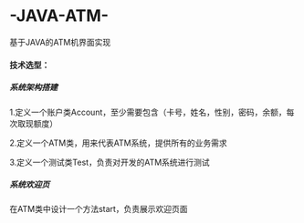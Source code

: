 # -JAVA-ATM-
基于JAVA的ATM机界面实现

#### 技术选型：

##### 系统架构搭建

1.定义一个账户类Account，至少需要包含（卡号，姓名，性别，密码，余额，每次取现额度）

2.定义一个ATM类，用来代表ATM系统，提供所有的业务需求

3.定义一个测试类Test，负责对开发的ATM系统进行测试

##### 系统欢迎页

在ATM类中设计一个方法start，负责展示欢迎页面
